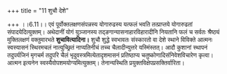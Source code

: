 +++
title = "11 शुचौ देशे"

+++
।।6.11।। एवं पूर्वोक्तलक्षणसंपन्नस्य योगारुढस्य यत्फलं भवति तत्प्राप्तये
योगारुढतां संपादयेदित्युक्तम्। अथेदानीं योगं युञ्जानस्य
तद्ङगान्यासनाहारविहारादीनि नियतानि फलं च सर्वतः श्रैष्ठ्यं मुक्तिलक्षणं
वक्तुमारभते **शुचावित्यादिना।** शुचौ शुद्धे स्वभावतः संस्कारतो वा देशे
स्थाने विविक्ते आत्मनः स्वस्यासनं स्थिरमचलं नात्युच्छ्रितं नाप्यतिनीचं
तच्च चैलादीन्युत्तरे यस्मिंस्तत्। आदौ कुशानां स्थापनं तदुपर्यजिनं
मृगचर्म तदुपरि चैलं भृदुवस्त्रमित्येतादृशमासनं प्रतिष्ठाप्य
चतुष्कोणादिसंनिवेशविचारेण कृत्वा। आत्मन इत्यनेन
स्वस्यैवोपशमयोग्यमित्युक्तम्। तेनान्यस्थिति
प्रयुक्तविक्षेपप्रसक्तिर्वारिता।
